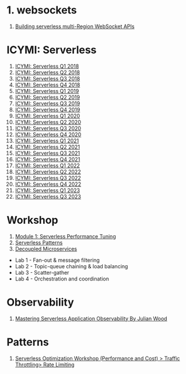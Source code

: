 
# 1. websockets

1. [Building serverless multi-Region WebSocket APIs](https://aws.amazon.com/blogs/compute/building-serverless-multi-region-websocket-apis/)

# ICYMI: Serverless

1. [ICYMI: Serverless Q1 2018](https://aws.amazon.com/blogs/compute/icymi-serverless-q1-2018/)
2. [ICYMI: Serverless Q2 2018](https://aws.amazon.com/blogs/compute/icymi-serverless-q2-2018/)
3. [ICYMI: Serverless Q3 2018](https://aws.amazon.com/blogs/compute/icymi-serverless-q3-2018/)
4. [ICYMI: Serverless Q4 2018](https://aws.amazon.com/blogs/compute/icymi-serverless-q4-2018/)
5. [ICYMI: Serverless Q1 2019](https://aws.amazon.com/blogs/compute/icymi-serverless-q1-2019/)
6. [ICYMI: Serverless Q2 2019](https://aws.amazon.com/blogs/compute/icymi-serverless-q2-2019/)
7. [ICYMI: Serverless Q3 2019](https://aws.amazon.com/blogs/compute/icymi-serverless-q3-2019/)
8. [ICYMI: Serverless Q4 2019](https://aws.amazon.com/blogs/compute/icymi-serverless-q4-2019/)
9. [ICYMI: Serverless Q1 2020](https://aws.amazon.com/blogs/compute/icymi-serverless-q1-2020/)
10. [ICYMI: Serverless Q2 2020](https://aws.amazon.com/blogs/compute/icymi-serverless-q2-2020/)
11. [ICYMI: Serverless Q3 2020](https://aws.amazon.com/blogs/compute/icymi-serverless-q3-2020/)
12. [ICYMI: Serverless Q4 2020](https://aws.amazon.com/blogs/compute/icymi-serverless-q4-2020/)
13. [ICYMI: Serverless Q1 2021](https://aws.amazon.com/blogs/compute/icymi-serverless-q1-2021/)
14. [ICYMI: Serverless Q2 2021](https://aws.amazon.com/blogs/compute/icymi-serverless-q2-2021/)
15. [ICYMI: Serverless Q3 2021](https://aws.amazon.com/blogs/compute/icymi-serverless-q3-2021/)
16. [ICYMI: Serverless Q4 2021](https://aws.amazon.com/blogs/compute/icymi-serverless-q4-2021/)
17. [ICYMI: Serverless Q1 2022](https://aws.amazon.com/blogs/compute/icymi-serverless-q1-2022/)
18. [ICYMI: Serverless Q2 2022](https://aws.amazon.com/blogs/compute/icymi-serverless-q2-2022/)
19. [ICYMI: Serverless Q3 2022](https://aws.amazon.com/blogs/compute/serverless-icymi-q3-2022/)
20. [ICYMI: Serverless Q4 2022](https://aws.amazon.com/blogs/compute/serverless-icymi-q4-2022/)
21. [ICYMI: Serverless Q1 2023](https://aws.amazon.com/blogs/compute/serverless-icymi-q1-2023/)
22. [ICYMI: Serverless Q3 2023](https://aws.amazon.com/blogs/compute/serverless-icymi-q2-2023/)

# Workshop

1. [Module 1: Serverless Performance Tuning](https://catalog.workshops.aws/performance-tuning/en-US/40-serverless)
2. [Serverless Patterns](https://catalog.workshops.aws/serverless-patterns/en-US)
3. [Decoupled Microservices](https://catalog.us-east-1.prod.workshops.aws/workshops/e8738cf6-6eb0-4d1d-9e98-ae240d229535/en-US)
- Lab 1 - Fan-out & message filtering
- Lab 2 - Topic-queue chaining & load balancing
- Lab 3 - Scatter-gather
- Lab 4 - Orchestration and coordination

# Observability

1. [Mastering Serverless Application Observability By Julian Wood](https://www.youtube.com/playlist?list=PLJo-rJlep0EDiN3pPjBDUfq34BqMAI_o-)

# Patterns

1. [Serverless Optimization Workshop (Performance and Cost) > Traffic Throttling> Rate Limiting](https://catalog.us-east-1.prod.workshops.aws/workshops/2d960419-7d15-44e7-b540-fd3ebeb7ce2e/en-US/traffic-throttling/3-throttling)
